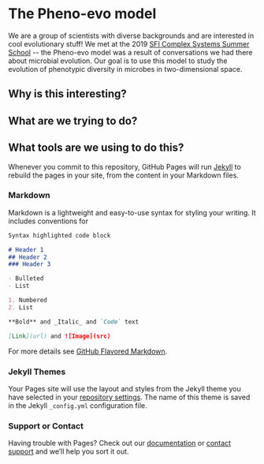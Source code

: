 # The Pheno-evo model

We are a group of scientists with diverse backgrounds and are interested in cool evolutionary stuff! We met at the 2019 [SFI Complex Systems Summer School]() -- the Pheno-evo model was a result of conversations we had there about microbial evolution. Our goal is to use this model to study the evolution of phenotypic diversity in microbes in two-dimensional space.

## Why is this interesting?

## What are we trying to do?

## What tools are we using to do this?

Whenever you commit to this repository, GitHub Pages will run [Jekyll](https://jekyllrb.com/) to rebuild the pages in your site, from the content in your Markdown files.

### Markdown

Markdown is a lightweight and easy-to-use syntax for styling your writing. It includes conventions for

```markdown
Syntax highlighted code block

# Header 1
## Header 2
### Header 3

- Bulleted
- List

1. Numbered
2. List

**Bold** and _Italic_ and `Code` text

[Link](url) and ![Image](src)
```

For more details see [GitHub Flavored Markdown](https://guides.github.com/features/mastering-markdown/).

### Jekyll Themes

Your Pages site will use the layout and styles from the Jekyll theme you have selected in your [repository settings](https://github.com/Ritwikavps/pheno-evo.github.io/settings). The name of this theme is saved in the Jekyll `_config.yml` configuration file.

### Support or Contact

Having trouble with Pages? Check out our [documentation](https://docs.github.com/categories/github-pages-basics/) or [contact support](https://github.com/contact) and we’ll help you sort it out.
